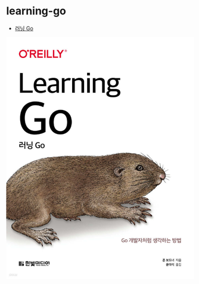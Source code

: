 # learning-go

- [러닝 Go](https://www.yes24.com/Product/Goods/107680603)

![resources/images/learning_go.png](docs/images/learning_go.png)
